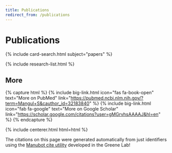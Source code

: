 ```yaml
---
title: Publications
redirect_from: /publications
---
```


# <i class="fas fa-microscope"></i>Publications



<!-- section break -->

{% include card-search.html subject="papers" %}

{% include research-list.html %}

<!-- section break -->

## More

{% capture html %}
{%
  include big-link.html
  icon="fas fa-book-open"
  text="More on PubMed"
  link="https://pubmed.ncbi.nlm.nih.gov/?term=Mangul+S&cauthor_id=32183840"
%}
{%
  include big-link.html
  icon="fab fa-google"
  text="More on Google Scholar"
  link="https://scholar.google.com/citations?user=gMGrvhsAAAAJ&hl=en"
%}
{% endcapture %}

{% include centerer.html html=html %}

The citations on this page were generated automatically from just identifiers using the [Manubot cite utility](https://github.com/manubot/manubot#cite) developed in the Greene Lab!

